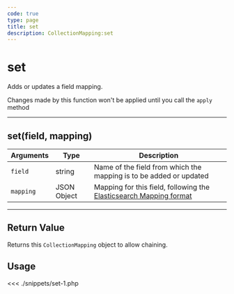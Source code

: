 ```yaml
---
code: true
type: page
title: set
description: CollectionMapping:set
---
```


# set

Adds or updates a field mapping.

<div class="alert alert-info">
Changes made by this function won't be applied until you call the <code>apply</code> method
</div>

---

## set(field, mapping)

| Arguments | Type        | Description                                                                                                                                    |
| --------- | ----------- | ---------------------------------------------------------------------------------------------------------------------------------------------- |
| `field`   | string      | Name of the field from which the mapping is to be added or updated                                                                             |
| `mapping` | JSON Object | Mapping for this field, following the [Elasticsearch Mapping format](https://www.elastic.co/guide/en/elasticsearch/reference/5.x/mapping.html) |

---

## Return Value

Returns this `CollectionMapping` object to allow chaining.

## Usage

<<< ./snippets/set-1.php
